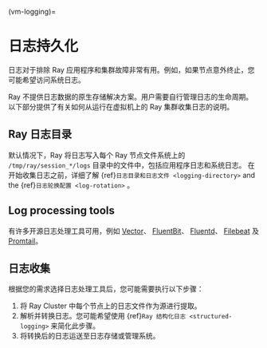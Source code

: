 (vm-logging)=
# 日志持久化

日志对于排除 Ray 应用程序和集群故障非常有用。例如，如果节点意外终止，您可能希望访问系统日志。

Ray 不提供日志数据的原生存储解决方案。用户需要自行管理日志的生命周期。以下部分提供了有关如何从运行在虚拟机上的 Ray 集群收集日志的说明。

## Ray 日志目录
默认情况下，Ray 将日志写入每个 Ray 节点文件系统上的 `/tmp/ray/session_*/logs` 目录中的文件中，包括应用程序日志和系统日志。 在开始收集日志之前，详细了解 {ref}`日志目录和日志文件 <logging-directory>` and the {ref}`日志轮换配置 <log-rotation>` 。


## Log processing tools

有许多开源日志处理工具可用，例如 [Vector][Vector]、 [FluentBit][FluentBit]、 [Fluentd][Fluentd]、 [Filebeat][Filebeat] 及 [Promtail][Promtail]。

[Vector]: https://vector.dev/
[FluentBit]: https://docs.fluentbit.io/manual
[Filebeat]: https://www.elastic.co/guide/en/beats/filebeat/7.17/index.html
[Fluentd]: https://docs.fluentd.org/
[Promtail]: https://grafana.com/docs/loki/latest/clients/promtail/

## 日志收集

根据您的需求选择日志处理工具后，您可能需要执行以下步骤：

1. 将 Ray Cluster 中每个节点上的日志文件作为源进行提取。
2. 解析并转换日志。您可能希望使用 {ref}`Ray 结构化日志 <structured-logging>` 来简化此步骤。
3. 将转换后的日志运送至日志存储或管理系统。
